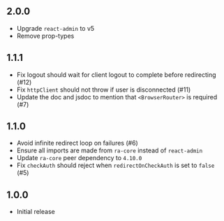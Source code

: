 ## 2.0.0

-   Upgrade `react-admin` to v5
-   Remove prop-types

## 1.1.1

-   Fix logout should wait for client logout to complete before redirecting (#12)
-   Fix `httpClient` should not throw if user is disconnected (#11)
-   Update the doc and jsdoc to mention that `<BrowserRouter>` is required (#7)

## 1.1.0

-   Avoid infinite redirect loop on failures (#6)
-   Ensure all imports are made from `ra-core` instead of `react-admin`
-   Update `ra-core` peer dependency to `4.10.0`
-   Fix `checkAuth` should reject when `redirectOnCheckAuth` is set to `false` (#5)

## 1.0.0

-   Initial release
